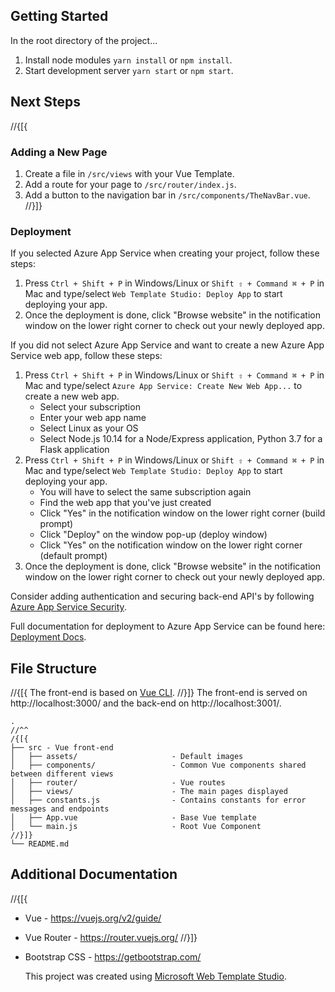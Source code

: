 ﻿## Getting Started

In the root directory of the project...

1. Install node modules `yarn install` or `npm install`.
2. Start development server `yarn start` or `npm start`.

## Next Steps

//{[{

### Adding a New Page

1. Create a file in `/src/views` with your Vue Template.
2. Add a route for your page to `/src/router/index.js`.
3. Add a button to the navigation bar in `/src/components/TheNavBar.vue`.
   //}]}

### Deployment

If you selected Azure App Service when creating your project, follow these steps:

1. Press `Ctrl + Shift + P` in Windows/Linux or `Shift ⇧ + Command ⌘ + P` in Mac and type/select `Web Template Studio: Deploy App` to start deploying your app.
2. Once the deployment is done, click "Browse website" in the notification window on the lower right corner to check out your newly deployed app.

If you did not select Azure App Service and want to create a new Azure App Service web app, follow these steps:

1. Press `Ctrl + Shift + P` in Windows/Linux or `Shift ⇧ + Command ⌘ + P` in Mac and type/select `Azure App Service: Create New Web App...` to create a new web app.
   - Select your subscription
   - Enter your web app name
   - Select Linux as your OS
   - Select Node.js 10.14 for a Node/Express application, Python 3.7 for a Flask application
2. Press `Ctrl + Shift + P` in Windows/Linux or `Shift ⇧ + Command ⌘ + P` in Mac and type/select `Web Template Studio: Deploy App` to start deploying your app.
   - You will have to select the same subscription again
   - Find the web app that you've just created
   - Click "Yes" in the notification window on the lower right corner (build prompt)
   - Click "Deploy" on the window pop-up (deploy window)
   - Click "Yes" on the notification window on the lower right corner (default prompt)
3. Once the deployment is done, click "Browse website" in the notification window on the lower right corner to check out your newly deployed app.

Consider adding authentication and securing back-end API's by following [Azure App Service Security](https://docs.microsoft.com/en-us/azure/app-service/overview-security).

Full documentation for deployment to Azure App Service can be found here: [Deployment Docs](https://github.com/Microsoft/WebTemplateStudio/blob/dev/docs/deployment.md).

## File Structure

//{[{
The front-end is based on [Vue CLI](https://cli.vuejs.org/).
//}]}
The front-end is served on http://localhost:3000/ and the back-end on http://localhost:3001/.

```
.
//^^
/{[{
├── src - Vue front-end
│   ├── assets/                     - Default images
│   ├── components/                 - Common Vue components shared between different views
│   ├── router/                     - Vue routes
│   ├── views/                      - The main pages displayed
│   ├── constants.js                - Contains constants for error messages and endpoints
│   ├── App.vue                     - Base Vue template
│   └── main.js                     - Root Vue Component
//}]}
└── README.md
```

## Additional Documentation

//{[{

- Vue - https://vuejs.org/v2/guide/
- Vue Router - https://router.vuejs.org/
  //}]}
- Bootstrap CSS - https://getbootstrap.com/

  This project was created using [Microsoft Web Template Studio](https://github.com/Microsoft/WebTemplateStudio).
